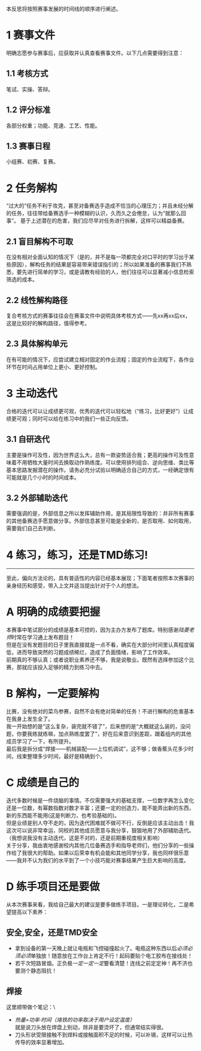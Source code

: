 本反思将按照赛事发展的时间线的顺序进行阐述。
# 1 赛事文件
明确志愿参与赛事后，应获取并认真查看赛事文件。以下几点需要得到注意：
## 1.1 考核方式
笔试、实操、答辩。
## 1.2 评分标准
各部分权重；功能、竞速、工艺、性能。
## 1.3 赛事日程
小组赛、初赛、复赛。
# 2 任务解构
“过大的”任务不利于攻克，甚至对备赛选手造成不恰当的心理压力；并且未经分解的任务，往往带给备赛选手一种模糊的认识，久而久之会倦怠，认为“就那么回事”。
基于上述潜在的危害，我们应尽早对任务进行拆解，这样可以精益备赛。
## 2.1 盲目解构不可取
在没有相对全面认知的情况下（是的，并不是每一项都完全对口平时的学习出于某些原因），解构任务的结果是容易带来错误指引的；所以如果准备的赛事我们不熟悉，要先进行简单的学习，或是请教有经验的人，他们往往可以显著减小信息检索筛选的成本。
## 2.2 线性解构路径
复合考核方式的赛事往往会在赛事文件中说明具体考核方式——先xx再xx后xx，这是比较好的解构路径，值得参考。
## 2.3 具体解构单元
在有可能的情况下，应尝试建立相对固定的作业流程；固定的作业流程下，各作业环节在时间占用单位上更小、更好控制。
# 3 主动迭代
合格的迭代可以让成绩更可观，优秀的迭代可以轻松地（“练习，比好更好”）让成绩更可观；同时可以给在练习中的我们一些正向反馈。 
## 3.1 自研迭代
主要是操作可及性，因为世界这么大，总有一款姿势适合我；更高的操作可及性意味着不用牺牲大量时间去换取动作熟练度。可以使用排列组合、逆向思维、类比等基本思路发掘潜在的操作。请务必充分试验以明确适合自己的方式，一经确定很有可能就是几个小时的时间成本。
## 3.2 外部辅助迭代
需要强调的是，外部信息之所以发挥辅助作用，是其局限性导致的：并非所有赛事的其他备赛选手愿意做分享。外部信息甚至可能是全新的，是否取用、如何取用，需要我们自己去判断。
# 4 练习，练习，还是TMD练习! 

---
至此，偏向方法论的，具有普适性的内容已经基本展现；下面笔者按照本次赛事的亲身经历和感受，带入上文并适当提出针对于个人的想法。
# A 明确的成绩要把握
本赛事中笔试部分的成绩是基本可控的，因为主办方发布了题库。特别感谢*陆菱老师*时常在学习通上发布题目！\
但是在没有发题目的日子里我直接就是一点不看，确实在大部分时间里认真程度偏低，进而导致突然的习题成绩稀烂，造成了负面情绪，影响了工作效率。\
前期真的不够认真；或者说职业素养还不够，我是说敬业。既然有选择参加这个比赛，那就应该投入足够的精力到练习中去。
# B 解构，一定要解构
比赛，没有绝对的菜鸟参赛，自然不会有绝对简单的任务！不进行解构的危害基本在我身上发生全了。\
我一开始想的是“这么复杂，装完就不错了”，后来想的是“大概就这么装的，没问题，你要我练就练嘛，加点熟练度罢了”，好在后来意识到差距，跟着组内的其他成员学习了一下，有所提升。\
最后我是拆分成“焊接——机械装配——上位机调试”，这不够；做香蕉头花多少时间，线束整理多少时间，最好是精确到个。
# C 成绩是自己的
迭代多数时候是一件烧脑的事情。不仅需要强大的基础支撑，一位数字再怎么变化还是一位数，有幂数指数对数才丰富；还要一定的创造力，能不能弄出新的东西，新的东西能不能用(这是判断力，也考验基础的)。\
但是业绩是别人夺不走的，因为迭代困难就不做可不行，反倒是应该主动出击！我这次可以说非常幸运，同校的其他成员愿意与我分享，狠狠地用了外部辅助迭代。（我想说我没有主动迭代，这是不对的，还是前期重视度相关影响）\
关于分享，我由衷地感谢校内其他几位备赛选手和指导老师们，他们分享的一些操作给了我很大的帮助。如果以后荣幸有机会能和其他同学分享，我也同样很乐意——我并不认为我们的水平到了一个小技巧能对赛事结果产生巨大影响的高度。
# D 练手项目还是要做
从本次赛事来看，我给自己最大的建议是要多做练手项目。一是理论转化，二是希望提高以下素养：
## 安全,安全，还是TMD安全
+ 拿到设备的第一天晚上就让电瓶和飞控碰撞起火了。电瓶这种东西以后*必须必须必须*单独放！随意放在工作台上肯定不行！起码要贴个电工胶布在接线处！
+ 若干次短路冒烟。正负极*一定一定一定*要看清楚！连线之前定定神！再不济也要测个静态阻抗！
## 焊接
这里顺带做个笔记：\
+ *热量=功率·时间（烙铁的功率取决于用户设定温度）*\
就是说刀头放在焊盘上别动，除非是要烫坏了，但通常结实得很。
+ 刀头形状受限接触不到焊料或接触面积不足的时候，可以补锡，这样可以让热传导的效率显著增加。